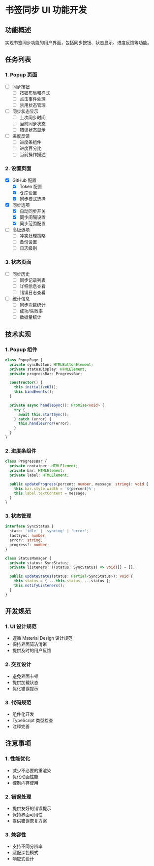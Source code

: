 # 书签同步 UI 功能开发

## 功能概述
实现书签同步功能的用户界面，包括同步按钮、状态显示、进度反馈等功能。

## 任务列表

### 1. Popup 页面
- [ ] 同步按钮
  - [ ] 按钮布局和样式
  - [ ] 点击事件处理
  - [ ] 禁用状态管理

- [ ] 同步状态显示
  - [ ] 上次同步时间
  - [ ] 当前同步状态
  - [ ] 错误状态显示

- [ ] 进度反馈
  - [ ] 进度条组件
  - [ ] 进度百分比
  - [ ] 当前操作描述

### 2. 设置页面
- [x] GitHub 配置
  - [x] Token 配置
  - [x] 仓库设置
  - [x] 同步模式选择

- [x] 同步选项
  - [x] 自动同步开关
  - [x] 同步间隔设置
  - [x] 同步范围配置

- [ ] 高级选项
  - [ ] 冲突处理策略
  - [ ] 备份设置
  - [ ] 日志级别

### 3. 状态页面
- [ ] 同步历史
  - [ ] 同步记录列表
  - [ ] 详细信息查看
  - [ ] 错误日志查看

- [ ] 统计信息
  - [ ] 同步次数统计
  - [ ] 成功/失败率
  - [ ] 数据量统计

## 技术实现

### 1. Popup 组件
```typescript
class PopupPage {
  private syncButton: HTMLButtonElement;
  private statusDisplay: HTMLElement;
  private progressBar: ProgressBar;

  constructor() {
    this.initializeUI();
    this.bindEvents();
  }

  private async handleSync(): Promise<void> {
    try {
      await this.startSync();
    } catch (error) {
      this.handleError(error);
    }
  }
}
```

### 2. 进度条组件
```typescript
class ProgressBar {
  private container: HTMLElement;
  private bar: HTMLElement;
  private label: HTMLElement;

  public updateProgress(percent: number, message: string): void {
    this.bar.style.width = `${percent}%`;
    this.label.textContent = message;
  }
}
```

### 3. 状态管理
```typescript
interface SyncStatus {
  state: 'idle' | 'syncing' | 'error';
  lastSync: number;
  error?: string;
  progress?: number;
}

class StatusManager {
  private status: SyncStatus;
  private listeners: ((status: SyncStatus) => void)[] = [];

  public updateStatus(status: Partial<SyncStatus>): void {
    this.status = { ...this.status, ...status };
    this.notifyListeners();
  }
}
```

## 开发规范

### 1. UI 设计规范
- 遵循 Material Design 设计规范
- 保持界面简洁清晰
- 提供及时的用户反馈

### 2. 交互设计
- 避免界面卡顿
- 提供加载状态
- 优化错误提示

### 3. 代码规范
- 组件化开发
- TypeScript 类型检查
- 注释完善

## 注意事项

### 1. 性能优化
- 减少不必要的重渲染
- 优化动画性能
- 控制内存使用

### 2. 错误处理
- 提供友好的错误提示
- 保持界面可用性
- 提供错误恢复方案

### 3. 兼容性
- 支持不同分辨率
- 适配深色模式
- 响应式设计 